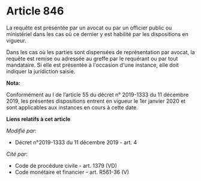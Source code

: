 # Article 846

La requête est présentée par un avocat ou par un officier public ou ministériel dans les cas où ce dernier y est habilité par
les dispositions en vigueur.

Dans les cas où les parties sont dispensées de représentation par avocat, la requête est remise ou adressée au greffe par le
requérant ou par tout mandataire. Si elle est présentée à l'occasion d'une instance, elle doit indiquer la juridiction
saisie.

**Nota:**

Conformément au I de l’article 55 du décret n° 2019-1333 du 11 décembre 2019, les présentes dispositions entrent en vigueur
le 1er janvier 2020 et sont applicables aux instances en cours à cette date.

**Liens relatifs à cet article**

_Modifié par_:

  - Décret n°2019-1333 du 11 décembre 2019 - art. 4

_Cité par_:

  - Code de procédure civile - art. 1379 (VD)
  - Code monétaire et financier - art. R561-36 (V)
